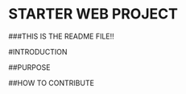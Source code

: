 # STARTER WEB PROJECT

###THIS IS THE README FILE!!


#INTRODUCTION


##PURPOSE

##HOW TO CONTRIBUTE